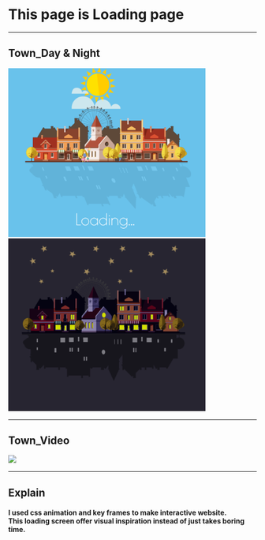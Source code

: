 # This page is Loading page
----
## Town_Day & Night
<img src="img/town1.png" width="400"/><img src="img/town2.png" width="400"/>

---
## Town_Video
<img src="gif/town.gif" >

---
## Explain
<h4> I used css animation and key frames to make interactive website.<br>This loading screen offer visual inspiration instead of just takes boring time.</h4>